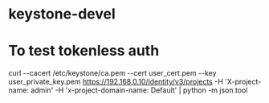 # keystone-devel

# To test tokenless auth

curl --cacert /etc/keystone/ca.pem --cert user_cert.pem --key user_private_key.pem https://192.168.0.10/identity/v3/projects -H 'X-project-name: admin' -H 'x-project-domain-name: Default' | python -m json.tool

